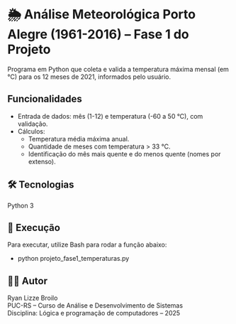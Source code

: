 # 🌦️ Análise Meteorológica Porto Alegre (1961-2016) – Fase 1 do Projeto

Programa em Python que coleta e valida a temperatura máxima mensal (em °C) para os 12 meses de 2021, informados pelo usuário.

## Funcionalidades

- Entrada de dados: mês (1-12) e temperatura (-60 a 50 °C), com validação.
- Cálculos:
  - Temperatura média máxima anual.
  - Quantidade de meses com temperatura > 33 °C.
  - Identificação do mês mais quente e do menos quente (nomes por extenso).
  
## 🛠 Tecnologias
Python 3

## 📁 Execução

 Para executar, utilize Bash para rodar a função abaixo:
 - python projeto_fase1_temperaturas.py

## 👨‍🎓 Autor

Ryan Lizze Broilo  
PUC-RS – Curso de Análise e Desenvolvimento de Sistemas  
Disciplina: Lógica e programação de computadores – 2025
